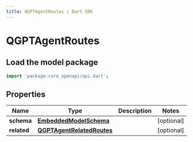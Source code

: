 ```yaml
---
title: QGPTAgentRoutes | Dart SDK
---
```


# QGPTAgentRoutes

## Load the model package
```dart
import 'package:core_openapi/api.dart';
```

## Properties
Name | Type | Description | Notes
------------ | ------------- | ------------- | -------------
**schema** | [**EmbeddedModelSchema**](EmbeddedModelSchema) |  | [optional] 
**related** | [**QGPTAgentRelatedRoutes**](QGPTAgentRelatedRoutes) |  | [optional] 




